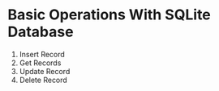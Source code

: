# Basic Operations With SQLite Database

1. Insert Record
2. Get Records
3. Update Record
4. Delete Record
